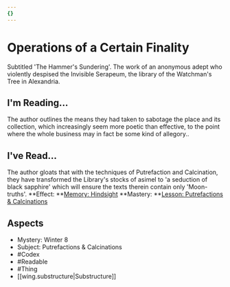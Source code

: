 ```yaml
---
{}
---
```

# Operations of a Certain Finality
Subtitled 'The Hammer's Sundering'. The work of an anonymous adept who violently despised the Invisible Serapeum, the library of the Watchman's Tree in Alexandria.
## I'm Reading...
The author outlines the means they had taken to sabotage the place and its collection, which increasingly seem more poetic than effective, to the point where the whole business may in fact be some kind of allegory..
## I've Read...
The author gloats that with the techniques of Putrefaction and Calcination, they have transformed the Library's stocks of asimel to 'a seduction of black sapphire' which will ensure the texts therein contain only 'Moon-truths'.
**Effect: **[Memory: Hindsight](https://uadaf.theevilroot.xyz/rowenarium/element/mem.hindsight)
**Mastery: **[Lesson: Putrefactions & Calcinations](https://uadaf.theevilroot.xyz/rowenarium/element/x.putrefactions.calcinations)
## Aspects
- Mystery: Winter  8
- Subject: Putrefactions & Calcinations
- #Codex
- #Readable
- #Thing
- [[wing.substructure|Substructure]]